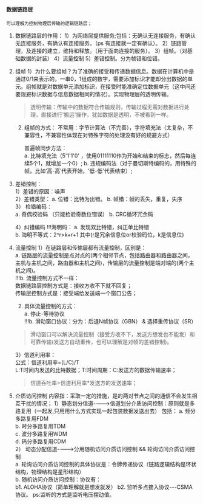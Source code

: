 ####   数据链路层
    可以理解为控制物理层传输的逻辑链路层；
1. 数据链路层的作用：
    1）为网络层提供服务;包括：无确认无连接服务，有确认无连接服务，有确认有连接服务。（ps 有连接就一定有确认）。
    2）链路管理，及连接的建立，维持和释放。（用于面向连接的服务）。
    3）组帧。（对基础数据的封装）
    4）流量控制
    5）差错控制。分为帧错和位错。

2. 组帧
    1）为什么要组帧？为了准确的接受和传递数据信息。数据在计算机中是通过0/1来表示的，一串0，1组成的数字，需要添加标识才能却分出数据的单元。组帧就是对数据单元添加标识，在接受时能准确定位数据单元（这中间还要规避标识数据与信息数据相同的情况）。实现物理层的透明传输。
    > 透明传输：传输中的数据符合传输规则，传输过程无需对数据进行处理，直接进行'搬运'操作，犹如数据是透明，不被看到一样。
    2) 组帧的方式：
         不常用：字节计算法（不完善），字符填充法（太复杂，不兼容性，不兼容性体现在对特殊字符的处理没有好的规避方式）

         普遍帧同步方法：  
            a. 比特填充法（5'1'1'0' ，使用01111110作为开始和结束的标志，然后每连续5个1，就增加一个0）;
            b. 违规编码法（对于曼切斯特编码的，用特殊的帧，比如‘高-高’代表开始，'低-低'代表结束）;

3. 差错控制：  
    1）差错的原因：噪声  
    2）差错类型：
        a. 位错：比特为出错。
        b. 帧错：帧的丢失，重复，失序  
    3） 检错编码：   
        a. 奇偶校验码 （只能检验奇数位错误）
        b. CRC循环冗余码
    
    4）纠错编码
        !!!海明码：
        a. 发现双比特错，纠正单比特错  
        b. 海明不等式：2^r>k+r+1    其中(r是冗余信息位or校验码位，k是信息位)

4. 流量控制
    1）在链路层和传输层都有流量控制，区别是：   
        a. 链路层的流量控制是点对点的(两个相邻节点，包括路由器和路由器之间，主机与主机之间，路由器和主机之间)，传输层的流量控制是端对端的(两个主机之间)。   
        !!!b. 流量控制方式不一样：  
            数据链路层控制方式是：接收方收不下就不回复；  
            传输层控制方式是：接受端给发送端一个窗口公告；
    
    
    2) 具体流量控制的方式：  
        a. 停止-等待协议   
        !!!b. 滑动窗口协议：分为：后退N帧协议（GBN）  &  选择重传协议（SR）
    
    > 滑动窗口可以解决流量控制（接受方收不下，发送方想发也不能发）和可靠传输(发送方自动重传，也可以理解是对帧的差错控制)。

    3）信道利用率：  
        公式：信道利用率=(L/C)/T    
        L:T时间内发送的比特数据；T:时间周期：C:发送方的数据传输速率；
    > 信道吞吐率=信道利用率*发送方的发送速率；

5. 介质访问控制
    内容指：采取一定的措施，是的两对节点之间的通信不会发生相互干扰的情况；
    1）静态划分信道---->信道划分介质访问控制：原则就是多路复用（一起发,只用用什么方式实现一起包装数据发送出去）
        包括：
        a. 频分多路复用FDM   
        b. 时分多路复用TDM   
        c. 波分多路复用WDM   
        d. 码分多路复用CDM    
    2） 动态分配信道---->分用随机访问介质访问控制 && 轮询访问介质访问控制   
        a. 轮询访问介质访问控制的具体协议是：令牌传递协议（链路逻辑结构是环状结构，物理结构是星形结构）   
        b. 随机访问介质访问控制：协议有：  
            b1. ALOHA协议（简单理解就是想发就发）
            b2. 监听多点接入协议---CSMA协议。 ps:监听的方式是监听电压摆动值。   
            

